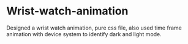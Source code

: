 # Wrist-watch-animation
Designed a wrist watch animation, pure css file, also used time frame animation with device system to identify dark and light mode.
